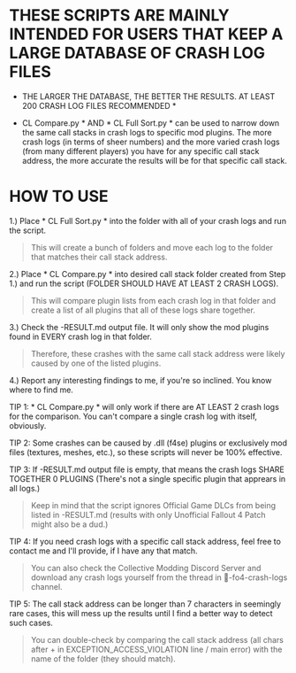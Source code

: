 # THESE SCRIPTS ARE MAINLY INTENDED FOR USERS THAT KEEP A LARGE DATABASE OF CRASH LOG FILES #
* THE LARGER THE DATABASE, THE BETTER THE RESULTS. AT LEAST 200 CRASH LOG FILES RECOMMENDED *

* CL Compare.py * AND * CL Full Sort.py * can be used to narrow down the same call stacks in crash logs to specific mod plugins.
The more crash logs (in terms of sheer numbers) and the more varied crash logs (from many different players) you have
for any specific call stack address, the more accurate the results will be for that specific call stack.

# HOW TO USE #

1.) Place * CL Full Sort.py * into the folder with all of your crash logs and run the script.
> This will create a bunch of folders and move each log to the folder that matches their call stack address.

2.) Place * CL Compare.py * into desired call stack folder created from Step 1.) and run the script (FOLDER SHOULD HAVE AT LEAST 2 CRASH LOGS).
> This will compare plugin lists from each crash log in that folder and create a list of all plugins that all of these logs share together.

3.) Check the -RESULT.md output file. It will only show the mod plugins found in EVERY crash log in that folder.
> Therefore, these crashes with the same call stack address were likely caused by one of the listed plugins.

4.) Report any interesting findings to me, if you're so inclined. You know where to find me.

TIP 1: * CL Compare.py * will only work if there are AT LEAST 2 crash logs for the comparison. You can't compare a single crash log with itself, obviously.

TIP 2: Some crashes can be caused by .dll (f4se) plugins or exclusively mod files (textures, meshes, etc.), so these scripts will never be 100% effective.

TIP 3: If -RESULT.md output file is empty, that means the crash logs SHARE TOGETHER 0 PLUGINS (There's not a single specific plugin that apprears in all logs.)
> Keep in mind that the script ignores Official Game DLCs from being listed in -RESULT.md (results with only Unofficial Fallout 4 Patch might also be a dud.)

TIP 4: If you need crash logs with a specific call stack address, feel free to contact me and I'll provide, if I have any that match.
> You can also check the Collective Modding Discord Server and download any crash logs yourself from the thread in 🚨-fo4-crash-logs channel.

TIP 5: The call stack address can be longer than 7 characters in seemingly rare cases, this will mess up the results until I find a better way to detect such cases.
> You can double-check by comparing the call stack address (all chars after + in EXCEPTION_ACCESS_VIOLATION line / main error) with the name of the folder (they should match).